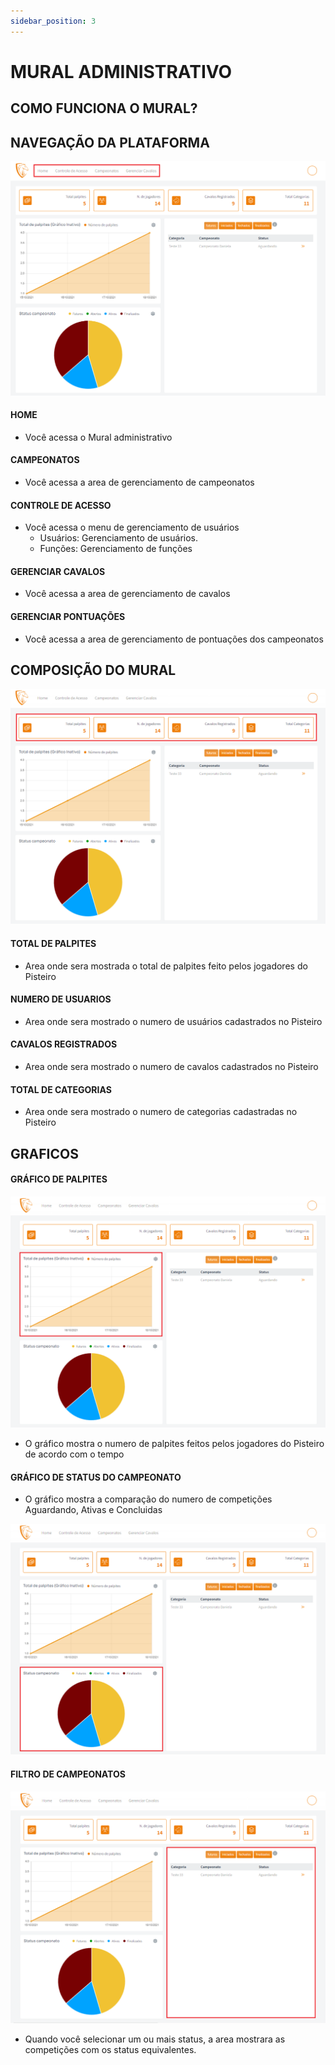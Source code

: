 ```yaml
---
sidebar_position: 3
---
```


# MURAL ADMINISTRATIVO

## COMO FUNCIONA O MURAL?

## NAVEGAÇÃO DA PLATAFORMA

![Mural](/img/backoffice/mural1.png)

#### HOME

- Você acessa o Mural administrativo

#### CAMPEONATOS

- Você acessa a area de gerenciamento de campeonatos

#### CONTROLE DE ACESSO

- Você acessa o menu de gerenciamento de usuários
    - Usuários: Gerenciamento de usuários.
    - Funções: Gerenciamento de funções

#### GERENCIAR CAVALOS

- Você acessa a area de gerenciamento de cavalos

#### GERENCIAR PONTUAÇÕES

- Você acessa a area de gerenciamento de pontuações dos campeonatos

## COMPOSIÇÃO DO MURAL

![Mural](/img/backoffice/mural2.png)

#### TOTAL DE PALPITES

- Area onde sera mostrada o total de palpites feito pelos jogadores do Pisteiro

#### NUMERO DE USUARIOS

- Area onde sera mostrado o numero de usuários cadastrados no Pisteiro

#### CAVALOS REGISTRADOS

- Area onde sera mostrado o numero de cavalos cadastrados no Pisteiro

#### TOTAL DE CATEGORIAS

- Area onde sera mostrado o numero de categorias cadastradas no Pisteiro

## GRAFICOS

#### GRÁFICO DE PALPITES

![Mural](/img/backoffice/mural3.png)

- O gráfico mostra o numero de palpites feitos pelos jogadores do Pisteiro de acordo com o tempo

#### GRÁFICO DE STATUS DO CAMPEONATO

- O gráfico mostra a comparação do numero de competições Aguardando, Ativas e Concluidas

![Mural](/img/backoffice/mural4.png)

#### FILTRO DE CAMPEONATOS

![Mural](/img/backoffice/mural5.png)

- Quando você selecionar um ou mais status, a area mostrara as competições com os status equivalentes.